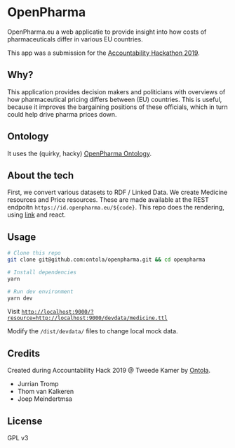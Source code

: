 # OpenPharma

OpenPharma.eu a web applicatie to provide insight into how costs of pharmaceuticals differ in various EU countries.

This app was a submission for the [Accountability Hackathon 2019](https://accountabilityhack.nl).

## Why?

This application provides decision makers and politicians with overviews of how pharmaceutical pricing differs between (EU) countries.
This is useful, because it improves the bargaining positions of these officials, which in turn could help drive pharma prices down.

## Ontology

It uses the (quirky, hacky) [OpenPharma Ontology](/Ontology.md).

## About the tech

First, we convert various datasets to RDF / Linked Data.
We create Medicine resources and Price resources.
These are made available at the REST endpoitn `https://id.openpharma.eu/${code}`.
This repo does the rendering, using [link](https://github.com/fletcher91/link-lib/) and react.

## Usage

```bash
# Clone this repo
git clone git@github.com:ontola/openpharma.git && cd openpharma

# Install dependencies
yarn

# Run dev environment
yarn dev
```

Visit [`http://localhost:9000/?resource=http://localhost:9000/devdata/medicine.ttl`](http://localhost:9000/?resource=http://localhost:9000/devdata/medicine.ttl)

Modify the `/dist/devdata/` files to change local mock data.

## Credits

Created during Accountability Hack 2019 @ Tweede Kamer by [Ontola](https://ontola.io).

- Jurrian Tromp
- Thom van Kalkeren
- Joep Meindertmsa

## License

GPL v3
